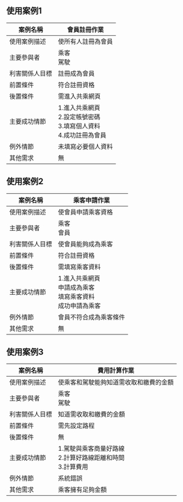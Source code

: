 ## 使用案例1

|案例名稱|會員註冊作業|
|------|-------|
|使用案例描述|使所有人註冊為會員|
|主要參與者|乘客<br>駕駛|
|利害關係人目標|註冊成為會員|
|前置條件|符合註冊資格|
|後置條件|需進入共乘網頁|
|主要成功情節|1.進入共乘網頁<br>2.設定帳號密碼<br>3.填寫個人資料<br>4.成功註冊為會員|
|例外情節|未填寫必要個人資料|
|其他需求|無|
## 使用案例2

|案例名稱|乘客申請作業|
|------|-------|
|使用案例描述|使會員申請乘客資格|
|主要參與者|乘客<br>會員|
|利害關係人目標|使會員能夠成為乘客|
|前置條件|符合註冊資格|
|後置條件|需填寫乘客資料|
|主要成功情節|1.進入共乘網頁<br>申請成為乘客<br>填寫乘客資料<br>成功申請為乘客|
|例外情節|會員不符合成為乘客條件|
|其他需求|無|

## 使用案例3

|案例名稱|費用計算作業|
|------|-------|
|使用案例描述|使乘客和駕駛能夠知道需收取和繳費的金額|
|主要參與者|乘客<br>駕駛|
|利害關係人目標|知道需收取和繳費的金額|
|前置條件|需先設定路程|
|後置條件|無|
|主要成功情節|1.駕駛與乘客商量好路線<br>2.計算好路線距離和時間<br>3.計算費用|
|例外情節|系統錯誤|
|其他需求|乘客擁有足夠金額|